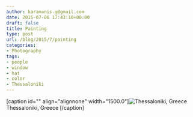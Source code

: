 ```yaml
---
author: karamanis.g@gmail.com
date: 2015-07-06 17:43:10+00:00
draft: false
title: Painting
type: post
url: /blog/2015/7/painting
categories:
- Photography
tags:
- people
- window
- hat
- color
- Thessaloniki
---
```


[caption id="" align="alignnone" width="1500.0"]![ Thessaloniki, Greece ](/images/2015-07-06-20157painting/image-asset.jpeg)
 Thessaloniki, Greece [/caption]
